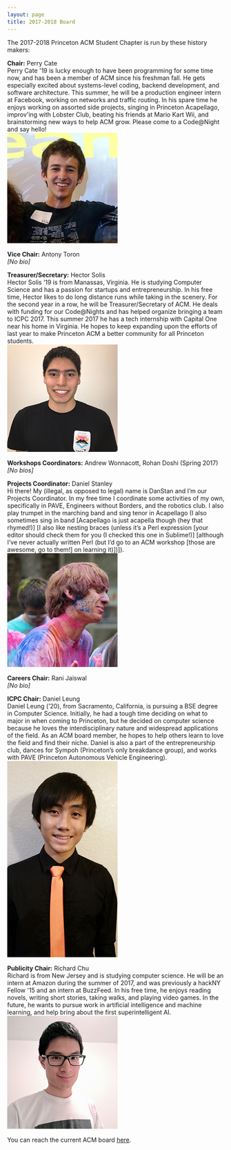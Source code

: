 ```yaml
---
layout: page
title: 2017-2018 Board
---
```

The 2017-2018 Princeton ACM Student Chapter is run by these history makers:

**Chair:** Perry Cate  
Perry Cate '19 is lucky enough to have been programming for some time now, and has been a member of ACM since his freshman fall. He gets especially excited about systems-level coding, backend development, and software architecture. This summer, he will be a production engineer intern at Facebook, working on networks and traffic routing. In his spare time he enjoys working on assorted side projects, singing in Princeton Acapellago, improv'ing with Lobster Club, beating his friends at Mario Kart Wii, and brainstorming new ways to help ACM grow. Please come to a Code@Night and say hello!  
<img src="/images/2017-2018/perry.jpg">

**Vice Chair:** Antony Toron  
*[No bio]*

**Treasurer/Secretary:** Hector Solis  
Hector Solis ‘19 is from Manassas, Virginia. He is studying Computer Science and has a passion for startups and entrepreneurship. In his free time, Hector likes to do long distance runs while taking in the scenery. For the second year in a row, he will be Treasurer/Secretary of ACM. He deals with funding for our Code@Nights and has helped organize bringing a team to ICPC 2017. This summer 2017 he has a tech internship with Capital One near his home in Virginia. He hopes to keep expanding upon the efforts of last year to make Princeton ACM a better community for all Princeton students.  
<img src="/images/2017-2018/hector.jpg">

**Workshops Coordinators:** Andrew Wonnacott, Rohan Doshi (Spring 2017)  
*[No bios]*

**Projects Coordinator:** Daniel Stanley  
Hi there! My (illegal, as opposed to legal) name is DanStan and I’m our Projects Coordinator. In my free time I coordinate some activities of my own, specifically in PAVE, Engineers without Borders, and the robotics club. I also play trumpet in the marching band and sing tenor in Acapellago (I also sometimes sing in band [Acapellago is just acapella though (hey that rhymed!)] [I also like nesting braces (unless it’s a Perl expression [your editor should check them for you (I checked this one in Sublime!)] [although I’ve never actually written Perl (but I’d go to an ACM workshop [those are awesome, go to them!] on learning it)])]).  
<img src="/images/2017-2018/danstan.jpg">

**Careers Chair:** Rani Jaiswal  
*[No bio]*

**ICPC Chair:** Daniel Leung  
Daniel Leung (’20), from Sacramento, California, is pursuing a BSE degree in Computer Science. Initially, he had a tough time deciding on what to major in when coming to Princeton, but he decided on computer science because he loves the interdisciplinary nature and widespread applications of the field. As an ACM board member, he hopes to help others learn to love the field and find their niche. Daniel is also a part of the entrepreneurship club, dances for Sympoh (Princeton’s only breakdance group), and works with PAVE (Princeton Autonomous Vehicle Engineering).  
<img src="/images/2017-2018/danleung.jpg">

**Publicity Chair:** Richard Chu  
Richard is from New Jersey and is studying computer science. He will be an intern at Amazon during the summer of 2017, and was previously a hackNY Fellow '15 and an intern at BuzzFeed. In his free time, he enjoys reading novels, writing short stories, taking walks, and playing video games. In the future, he wants to pursue work in artificial intelligence and machine learning, and help bring about the first superintelligent AI.  
<img src="/images/2017-2018/richard.jpg">

You can reach the current ACM board [here](/contact/index.html).
